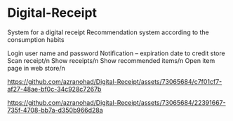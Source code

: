 # Digital-Receipt

System for a digital receipt
Recommendation system according to the consumption habits


Login user name and password
Notification – expiration date to credit store
Scan receipt/n
Show receipts/n
Show recommended items/n
Open item page in web store/n

https://github.com/azranohad/Digital-Receipt/assets/73065684/c7f01cf7-af27-48ae-bf0c-34c928c7267b




https://github.com/azranohad/Digital-Receipt/assets/73065684/22391667-735f-4708-bb7a-d350b966d28a

